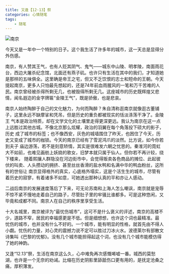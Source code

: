 ```yaml
--- 
title: 又逢【12·13】祭
categories: 心情随笔
tags: 
	- 随笔
---
```


![南京](http://fmn.rrimg.com/fmn063/20111213/2145/b_large_AfQA_47ed00003a54125b.jpg)

今天又是一年中一个特别的日子。这个我生活了许多年的城市，这一天总是显得分外伤感。

南京，有人赞其王气，也有人贬其阴气、鬼气——城东中山陵、明孝陵，南面雨花台，西边大屠杀纪念馆，北面还有燕子矶。也许只有生活在其中的我们，才知道她 是那样的五味俱全。这里确是帝王之宅，但又不乏饮恨的志士和短命的王朝。今天提起南京，更多人只怕最先想起的，还是74年前血雨腥风的一笔和万千苦难的人民。南京曾经被杀得所剩无几，也被毁得所剩无几。这座城市的历史既辉煌又悲情，闻名遐迩的金字牌匾“金陵王气”，既是骄傲，也是悲哀。

<!--more-->

南京人始终陶醉于自己的文化魅力，为何而陶醉？朱自清称逛南京就像逛古董铺子，这里永远不缺摩挲和凭吊，但是历史的重负都被现实的恬淡涤荡干净了。金陵王 气本是政治特质，却在文学文化的土壤里走得更深更远。我认为南京在这一点上远胜过其他古城。不像北京那么炫耀，政治的羽翼在每个角落投下硕大的影子，历史 成了城市的标签；也不像西安，灰色的城墙围住了昨天，也困住了今天，历史又变成了城市的枷锁。今天的南京已经有了雪泥鸿爪的淡然。比方说，如今你若到夫子 庙边游荡，若不是刻意矫情，其实是很难发六朝之忧思的。秦淮河的霓虹大不如前，也难见画舫上妖娆的歌女，旧梦本就只属于仙人。但你若不再计较，绕下楼来， 随着熙攘人群隐没在河边街市中，会觉得贩卖各色商品的摊位、此起彼伏的叫卖、人头攒动的拥挤、甚至丝丝香滑的盐水鸭和名满中华的鸭血粉丝，这所有的世俗让 南京显得格外的真实，心底格外塌实，这是个活生生的城市，尽管有着历史的寂寥，有着诸多不如意，可她透出那种认真的平和亦让人感动。


二战后南京的发展速度落后了下来，可无论苏南和上海人怎么嘲讽，南京就是宠辱不惊不紧不慢地走着自己的路子，尽管肚子里的牢骚比谁都多。可是这种悠闲，又毕竟和成都不同。南京人在自己的秩序里享受生活。

十大名城里，南京被评为“最忧伤城市”，这可不是什么褒义的评述，南京的高楼不少，道路不窄，居民的幸福感更是不低。但是细想想，也许这个词也最精准。最 忧伤的城市，也并没有什么不好的。一个城市，能有明显的性格，就首先由不得人小觑。忧伤的力量，对心灵的震撼力说不定可以胜过刀冰火水。波德莱尔有部散文 诗集叫《巴黎的忧郁》。没有几个城市能担得起这个词，也没有几个城市能模仿得了她的神韵。

又逢“12.13”祭，生活在南京这么久，心中难免再次感慨唏嘘一番。城西的莫愁湖，也许是一个无奈的劝诫。比缩在历史阴影里舔舐伤口更有用的，是抚定沧桑之痛，厚积薄发。
